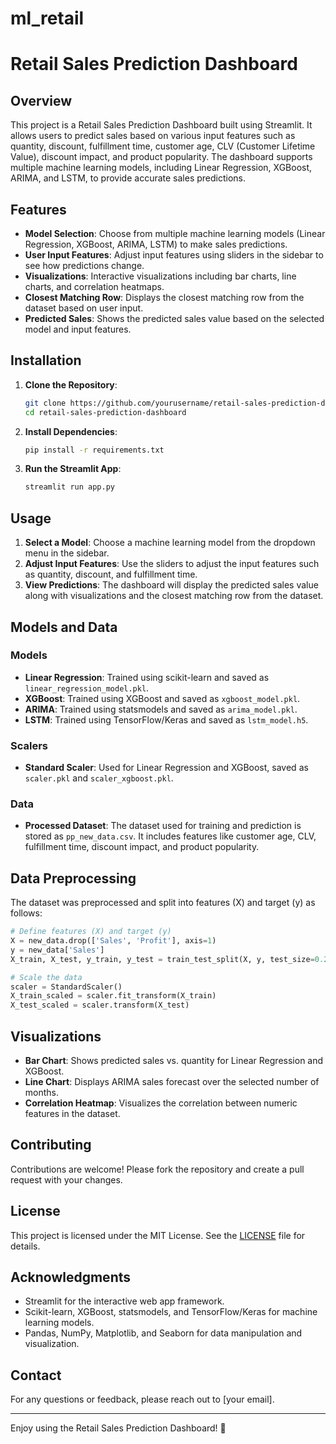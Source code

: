 # ml_retail
# Retail Sales Prediction Dashboard

## Overview

This project is a Retail Sales Prediction Dashboard built using Streamlit. It allows users to predict sales based on various input features such as quantity, discount, fulfillment time, customer age, CLV (Customer Lifetime Value), discount impact, and product popularity. The dashboard supports multiple machine learning models, including Linear Regression, XGBoost, ARIMA, and LSTM, to provide accurate sales predictions.

## Features

- **Model Selection**: Choose from multiple machine learning models (Linear Regression, XGBoost, ARIMA, LSTM) to make sales predictions.
- **User Input Features**: Adjust input features using sliders in the sidebar to see how predictions change.
- **Visualizations**: Interactive visualizations including bar charts, line charts, and correlation heatmaps.
- **Closest Matching Row**: Displays the closest matching row from the dataset based on user input.
- **Predicted Sales**: Shows the predicted sales value based on the selected model and input features.

## Installation

1. **Clone the Repository**:
   ```bash
   git clone https://github.com/yourusername/retail-sales-prediction-dashboard.git
   cd retail-sales-prediction-dashboard
   ```

2. **Install Dependencies**:
   ```bash
   pip install -r requirements.txt
   ```

3. **Run the Streamlit App**:
   ```bash
   streamlit run app.py
   ```

## Usage

1. **Select a Model**: Choose a machine learning model from the dropdown menu in the sidebar.
2. **Adjust Input Features**: Use the sliders to adjust the input features such as quantity, discount, and fulfillment time.
3. **View Predictions**: The dashboard will display the predicted sales value along with visualizations and the closest matching row from the dataset.

## Models and Data

### Models

- **Linear Regression**: Trained using scikit-learn and saved as `linear_regression_model.pkl`.
- **XGBoost**: Trained using XGBoost and saved as `xgboost_model.pkl`.
- **ARIMA**: Trained using statsmodels and saved as `arima_model.pkl`.
- **LSTM**: Trained using TensorFlow/Keras and saved as `lstm_model.h5`.

### Scalers

- **Standard Scaler**: Used for Linear Regression and XGBoost, saved as `scaler.pkl` and `scaler_xgboost.pkl`.

### Data

- **Processed Dataset**: The dataset used for training and prediction is stored as `pp_new_data.csv`. It includes features like customer age, CLV, fulfillment time, discount impact, and product popularity.

## Data Preprocessing

The dataset was preprocessed and split into features (X) and target (y) as follows:

```python
# Define features (X) and target (y)
X = new_data.drop(['Sales', 'Profit'], axis=1)
y = new_data['Sales']
X_train, X_test, y_train, y_test = train_test_split(X, y, test_size=0.2, random_state=42)

# Scale the data
scaler = StandardScaler()
X_train_scaled = scaler.fit_transform(X_train)
X_test_scaled = scaler.transform(X_test)
```

## Visualizations

- **Bar Chart**: Shows predicted sales vs. quantity for Linear Regression and XGBoost.
- **Line Chart**: Displays ARIMA sales forecast over the selected number of months.
- **Correlation Heatmap**: Visualizes the correlation between numeric features in the dataset.

## Contributing

Contributions are welcome! Please fork the repository and create a pull request with your changes.

## License

This project is licensed under the MIT License. See the [LICENSE](LICENSE) file for details.

## Acknowledgments

- Streamlit for the interactive web app framework.
- Scikit-learn, XGBoost, statsmodels, and TensorFlow/Keras for machine learning models.
- Pandas, NumPy, Matplotlib, and Seaborn for data manipulation and visualization.

## Contact

For any questions or feedback, please reach out to [your email].

---

Enjoy using the Retail Sales Prediction Dashboard! 🚀
